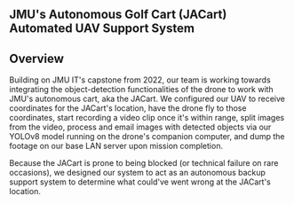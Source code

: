 ## JMU's Autonomous Golf Cart (JACart) Automated UAV Support System

## Overview

Building on JMU IT's capstone from 2022, our team is working towards integrating the object-detection functionalities of the drone to work with JMU's autonomous cart, aka the JACart. We configured our UAV to receive coordinates for the JACart's location, have the drone fly to those coordinates, start recording a video clip once it's within range, split images from the video, process and email images with detected objects via our YOLOv8 model running on the drone's companion computer, and dump the footage on our base LAN server upon mission completion. 

Because the JACart is prone to being blocked (or technical failure on rare occasions), we designed our system to act as an autonomous backup support system to determine what could've went wrong at the JACart's location.
